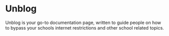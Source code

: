# Unblog
Unblog is your go-to documentation page, written to guide people on how to bypass your schools internet restrictions and other school related topics.
